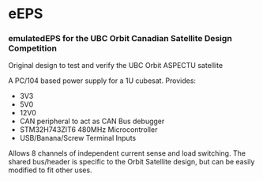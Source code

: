 # eEPS
### emulatedEPS for the UBC Orbit Canadian Satellite Design Competition

Original design to test and verify the UBC Orbit ASPECTU satellite

A PC/104 based power supply for a 1U cubesat. Provides:
- 3V3
- 5V0
- 12V0
- CAN peripheral to act as CAN Bus debugger
- STM32H743ZIT6 480MHz Microcontroller
- USB/Banana/Screw Terminal Inputs

Allows 8 channels of independent current sense and load switching. The shared bus/header is specific to the Orbit Satellite design, but can be easily modified to fit other uses.

